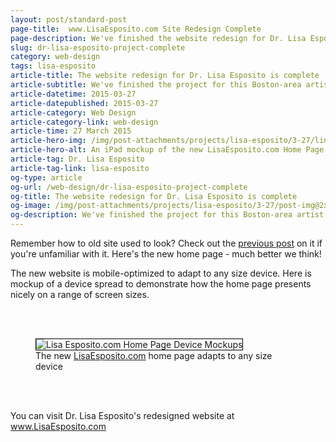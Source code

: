 ```yaml
---
layout: post/standard-post
page-title:  www.LisaEsposito.com Site Redesign Complete
page-description: We've finished the website redesign for Dr. Lisa Esposito
slug: dr-lisa-esposito-project-complete
category: web-design
tags: lisa-esposito
article-title: The website redesign for Dr. Lisa Esposito is complete
article-subtitle: We've finished the project for this Boston-area artist
article-datetime: 2015-03-27
article-datepublished: 2015-03-27
article-category: Web Design
article-category-link: web-design
article-time: 27 March 2015
article-hero-img: /img/post-attachments/projects/lisa-esposito/3-27/link-banner@2x.jpg
article-hero-alt: An iPad mockup of the new LisaEsposito.com Home Page
article-tag: Dr. Lisa Esposito
article-tag-link: lisa-esposito
og-type: article
og-url: /web-design/dr-lisa-esposito-project-complete
og-title: The website redesign for Dr. Lisa Esposito is complete
og-image: /img/post-attachments/projects/lisa-esposito/3-27/post-img@2x.jpg
og-description: We've finished the project for this Boston-area artist
---
```

<div class="row">
	<p>Remember how to old site used to look? Check out the <a class="underlined" href="/web-design/new-lisa-esposito-project">previous post</a> on it if you're unfamiliar with it. Here's the new home page - much better we think!</p>
	<p>The new website is mobile-optimized to adapt to any size device. Here is mockup of a device spread to demonstrate how the home page presents nicely on a range of screen sizes.</p>
	<br>
	<br>
</div>
<div class="row">
	<figure>
		<img style="border: 1px solid #000;" src="{{ site.blog_cdn }}/img/post-attachments/projects/lisa-esposito/3-27/post-img@2x.jpg" alt="Lisa Esposito.com Home Page Device Mockups">
		<figcaption>The new <a href="http://www.lisaesposito.com" class="underline">LisaEsposito.com</a> home page adapts to any size device</figcaption>
	</figure>
	<br>
	<br>
</div>
<div class="row">
	<p>You can visit Dr. Lisa Esposito's redesigned website at <a class="underline" href="http://www.lisaesposito.com" target="_blank">www.LisaEsposito.com</a></p>
</div>